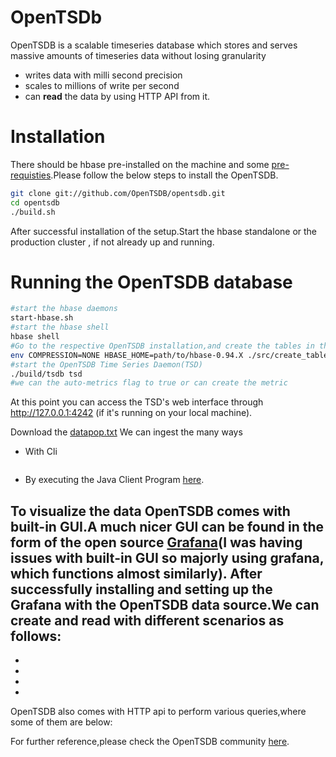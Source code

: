 # OpenTSDb

OpenTSDB  is a scalable timeseries database which stores and serves massive amounts of timeseries data without losing granularity

  - writes data with milli second precision
  - scales to millions of write per second
  - can **read** the data by  using HTTP API from it.

# Installation

There should be hbase pre-installed on the machine and some [pre-requisties](http://opentsdb.net/docs/build/html/installation.html).Please follow the below steps to install the OpenTSDB.

```bash
git clone git://github.com/OpenTSDB/opentsdb.git
cd opentsdb
./build.sh
```

After successful installation of the setup.Start the hbase standalone or the production cluster , if not already up and running.
# Running the OpenTSDB database

```bash
#start the hbase daemons
start-hbase.sh
#start the hbase shell
hbase shell
#Go to the respective OpenTSDB installation,and create the tables in the hbase by  executing
env COMPRESSION=NONE HBASE_HOME=path/to/hbase-0.94.X ./src/create_table.sh
#start the OpenTSDB Time Series Daemon(TSD)
./build/tsdb tsd
#we can the auto-metrics flag to true or can create the metric 

```

At this point you can access the TSD's web interface through http://127.0.0.1:4242 (if it's running on your local machine).
 
Download the [datapop.txt](https://)
We can ingest the many ways 
- With Cli
```bash

```
- By executing the Java Client Program [here]().


To visualize the data OpenTSDB comes with built-in GUI.A much nicer GUI can be found in the form of the open source [Grafana](https://grafana.com/)(I was having issues with built-in GUI so majorly using grafana, which functions almost similarly).
After successfully installing and  setting up the Grafana with the OpenTSDB data source.We can create and read with different scenarios as follows:
- 
-
-
-
-

OpenTSDB also comes with HTTP api to perform various queries,where some of them are below:




For further reference,please check the OpenTSDB community [here]().

